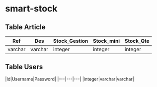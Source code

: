 # smart-stock


## Table Article
|Ref|Des|Stock_Gestion|Stock_mini|Stock_Qte|
|---|---|---|---|---|
|varchar|varchar|integer|integer|integer

## Table Users
|Id|Username|Password|
|–--|---|---|
|integer|varchar|varchar|
